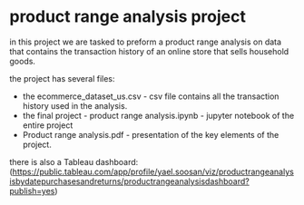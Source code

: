 # product range analysis project

in this project we are tasked to preform a product range analysis on data that contains the transaction history of an online store that sells household goods.

the project has several files:
- the ecommerce_dataset_us.csv - csv file contains all the transaction history used in the analysis.
- the final project - product range analysis.ipynb - jupyter notebook of the entire project
- Product range analysis.pdf - presentation of the key elements of the project.

there is also a Tableau dashboard:
(https://public.tableau.com/app/profile/yael.soosan/viz/productrangeanalysisbydatepurchasesandreturns/productrangeanalysisdashboard?publish=yes)
